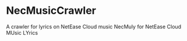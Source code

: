 # NecMusicCrawler

A crawler for lyrics on NetEase Cloud music
NecMuly for NetEase Cloud MUsic LYrics
